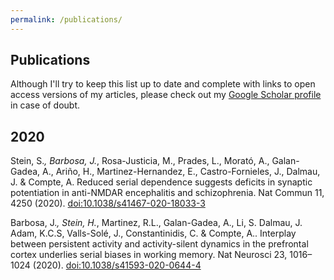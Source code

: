 ```yaml
---
permalink: /publications/
---
```


## Publications

Although I'll try to keep this list up to date and complete with links to open access versions of my articles, please check out my [Google Scholar profile](https://scholar.google.es/citations?user=dBrsOCMAAAAJ&hl=en) in case of doubt.


## 2020

Stein, S.*, Barbosa, J.*, Rosa-Justicia, M., Prades, L., Morató, A., Galan-Gadea, A., Ariño, H., Martinez-Hernandez, E., Castro-Fornieles, J., Dalmau, J. & Compte, A.  Reduced serial dependence suggests deficits in synaptic potentiation in anti-NMDAR encephalitis and schizophrenia. Nat Commun 11, 4250 (2020). [doi:10.1038/s41467-020-18033-3](https://doi.org/10.1038/s41467-020-18033-3)

Barbosa, J.*, Stein, H.*, Martinez, R.L., Galan-Gadea, A., Li, S. Dalmau, J. Adam, K.C.S, Valls-Solé, J., Constantinidis, C. & Compte, A.. Interplay between persistent activity and activity-silent dynamics in the prefrontal cortex underlies serial biases in working memory. Nat Neurosci 23, 1016–1024 (2020). [doi:10.1038/s41593-020-0644-4](https://doi.org/10.1038/s41593-020-0644-4)
